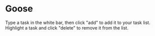 # Goose
Type a task in the white bar, then click "add" to add it to your task list. Highlight a task and click "delete" to remove it from the list.
